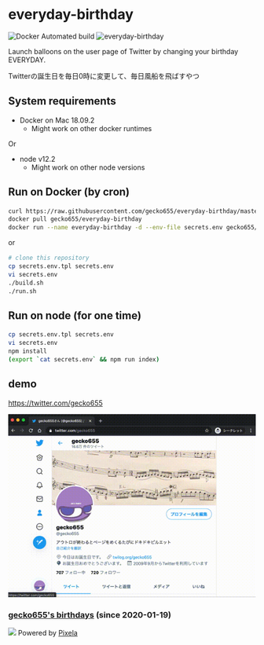 # everyday-birthday

![Docker Automated build](https://img.shields.io/docker/automated/gecko655/everyday-birthday.svg)
![everyday-birthday](https://github.com/gecko655/everyday-birthday/workflows/everyday-birthday/badge.svg?event=schedule)

Launch balloons on the user page of Twitter by changing your birthday EVERYDAY.

Twitterの誕生日を毎日0時に変更して、毎日風船を飛ばすやつ

## System requirements
- Docker on Mac 18.09.2
  - Might work on other docker runtimes

Or

- node v12.2
  - Might work on other node versions

## Run on Docker (by cron)
```bash
curl https://raw.githubusercontent.com/gecko655/everyday-birthday/master/secrets.env.tpl -o secrets.env
docker pull gecko655/everyday-birthday
docker run --name everyday-birthday -d --env-file secrets.env gecko655/everyday-birthday
```

or

```bash
# clone this repository
cp secrets.env.tpl secrets.env
vi secrets.env
./build.sh
./run.sh
```

## Run on node (for one time)
```bash
cp secrets.env.tpl secrets.env
vi secrets.env
npm install
(export `cat secrets.env` && npm run index)
```

## demo
https://twitter.com/gecko655

![](./images/everyday-birthday-demo.gif)

### [gecko655's birthdays](https://pixe.la/v1/users/gecko655/graphs/birthdays.html) (since 2020-01-19)
![](https://pixe.la/v1/users/gecko655/graphs/birthdays)
Powered by [Pixela](https://pixe.la)
